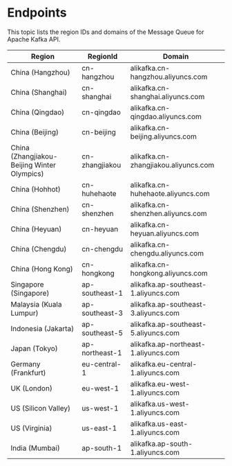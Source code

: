 # Endpoints

This topic lists the region IDs and domains of the Message Queue for Apache Kafka API.

|Region|RegionId|Domain|
|------|--------|------|
|China \(Hangzhou\)|cn-hangzhou|alikafka.cn-hangzhou.aliyuncs.com|
|China \(Shanghai\)|cn-shanghai|alikafka.cn-shanghai.aliyuncs.com|
|China \(Qingdao\)|cn-qingdao|alikafka.cn-qingdao.aliyuncs.com|
|China \(Beijing\)|cn-beijing|alikafka.cn-beijing.aliyuncs.com|
|China \(Zhangjiakou-Beijing Winter Olympics\)|cn-zhangjiakou|alikafka.cn-zhangjiakou.aliyuncs.com|
|China \(Hohhot\)|cn-huhehaote|alikafka.cn-huhehaote.aliyuncs.com|
|China \(Shenzhen\)|cn-shenzhen|alikafka.cn-shenzhen.aliyuncs.com|
|China \(Heyuan\)|cn-heyuan|alikafka.cn-heyuan.aliyuncs.com|
|China \(Chengdu\)|cn-chengdu|alikafka.cn-chengdu.aliyuncs.com|
|China \(Hong Kong\)|cn-hongkong|alikafka.cn-hongkong.aliyuncs.com|
|Singapore \(Singapore\)|ap-southeast-1|alikafka.ap-southeast-1.aliyuncs.com|
|Malaysia \(Kuala Lumpur\)|ap-southeast-3|alikafka.ap-southeast-3.aliyuncs.com|
|Indonesia \(Jakarta\)|ap-southeast-5|alikafka.ap-southeast-5.aliyuncs.com|
|Japan \(Tokyo\)|ap-northeast-1|alikafka.ap-northeast-1.aliyuncs.com|
|Germany \(Frankfurt\)|eu-central-1|alikafka.eu-central-1.aliyuncs.com|
|UK \(London\)|eu-west-1|alikafka.eu-west-1.aliyuncs.com|
|US \(Silicon Valley\)|us-west-1|alikafka.us-west-1.aliyuncs.com|
|US \(Virginia\)|us-east-1|alikafka.us-east-1.aliyuncs.com|
|India \(Mumbai\)|ap-south-1|alikafka.ap-south-1.aliyuncs.com|

